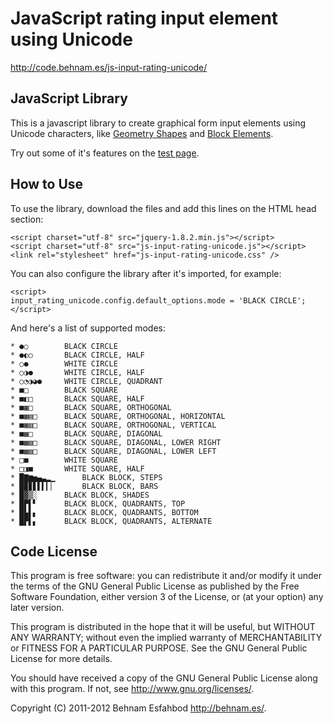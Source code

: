JavaScript rating input element using Unicode
=============================================

<http://code.behnam.es/js-input-rating-unicode/>

JavaScript Library
------------------

This is a javascript library to create graphical form input elements
using Unicode characters, like
[Geometry Shapes](http://www.unicode.org/charts/PDF/U25A0.pdf) and
[Block Elements](http://www.unicode.org/charts/PDF/U2580.pdf).

Try out some of it's features on the [test page](test.html).

How to Use
----------

To use the library, download the files and add this lines on the HTML
head section:

    <script charset="utf-8" src="jquery-1.8.2.min.js"></script>
    <script charset="utf-8" src="js-input-rating-unicode.js"></script>
    <link rel="stylesheet" href="js-input-rating-unicode.css" />

You can also configure the library after it's imported, for example:

    <script>
	input_rating_unicode.config.default_options.mode = 'BLACK CIRCLE';
    </script>

And here's a list of supported modes:

    * ●○		BLACK CIRCLE
    * ●◐○		BLACK CIRCLE, HALF
    * ○●		WHITE CIRCLE
    * ○◑●		WHITE CIRCLE, HALF
    * ○◔◑◕●		WHITE CIRCLE, QUADRANT
    * ■□		BLACK SQUARE
    * ■◧□		BLACK SQUARE, HALF
    * ■▦□		BLACK SQUARE, ORTHOGONAL
    * ■▦▤□		BLACK SQUARE, ORTHOGONAL, HORIZONTAL
    * ■▦▥□		BLACK SQUARE, ORTHOGONAL, VERTICAL
    * ■▩□		BLACK SQUARE, DIAGONAL
    * ■▩▧□		BLACK SQUARE, DIAGONAL, LOWER RIGHT
    * ■▩▨□		BLACK SQUARE, DIAGONAL, LOWER LEFT
    * □■		WHITE SQUARE
    * □◨■		WHITE SQUARE, HALF
    * █▇▆▅▄▃▂▁ 		BLACK BLOCK, STEPS
    * █▉▊▋▌▍▎▏ 		BLACK BLOCK, BARS
    * █▓▒░ 		BLACK BLOCK, SHADES
    * █▛▌▘ 		BLACK BLOCK, QUADRANTS, TOP
    * █▙▌▖ 		BLACK BLOCK, QUADRANTS, BOTTOM
    * █▛▌▖ 		BLACK BLOCK, QUADRANTS, ALTERNATE


Code License
------------

This program is free software: you can redistribute it and/or modify
it under the terms of the GNU General Public License as published by
the Free Software Foundation, either version 3 of the License, or
(at your option) any later version.

This program is distributed in the hope that it will be useful,
but WITHOUT ANY WARRANTY; without even the implied warranty of
MERCHANTABILITY or FITNESS FOR A PARTICULAR PURPOSE.  See the
GNU General Public License for more details.

You should have received a copy of the GNU General Public License
along with this program.  If not, see <http://www.gnu.org/licenses/>.

Copyright (C) 2011-2012  Behnam Esfahbod  <http://behnam.es/>.

